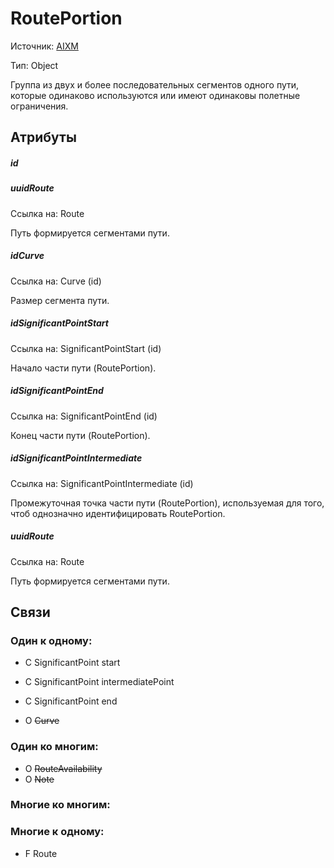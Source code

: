 RoutePortion
===============
Источник: [AIXM](https://extranet.eurocontrol.int/http://webprisme.cfmu.eurocontrol.int/aixmwiki_public/bin/view/AIXM/Class_RoutePortion)

Тип: Object

Группа из двух и более последовательных сегментов одного пути, которые одинаково используются или имеют одинаковы полетные ограничения.

## Атрибуты

##### id

##### uuidRoute
Ссылка на: Route

Путь формируется сегментами пути.

##### idCurve
Ссылка на: Curve (id)

Размер сегмента пути.

##### idSignificantPointStart
Ссылка на: SignificantPointStart (id)

Начало части пути (RoutePortion).

##### idSignificantPointEnd
Ссылка на: SignificantPointEnd (id)

Конец части пути (RoutePortion).

##### idSignificantPointIntermediate
Ссылка на: SignificantPointIntermediate (id)

Промежуточная точка части пути (RoutePortion), используемая для того, чтоб однозначно идентифицировать RoutePortion.

##### uuidRoute
Ссылка на: Route

Путь формируется сегментами пути.

## Связи

### Один к одному:

- C SignificantPoint start
- C SignificantPoint intermediatePoint
- C SignificantPoint end

- O ~~Curve~~

### Один ко многим:

- O ~~RouteAvailability~~
- O ~~Note~~

### Многие ко многим:

### Многие к одному:

- F Route
